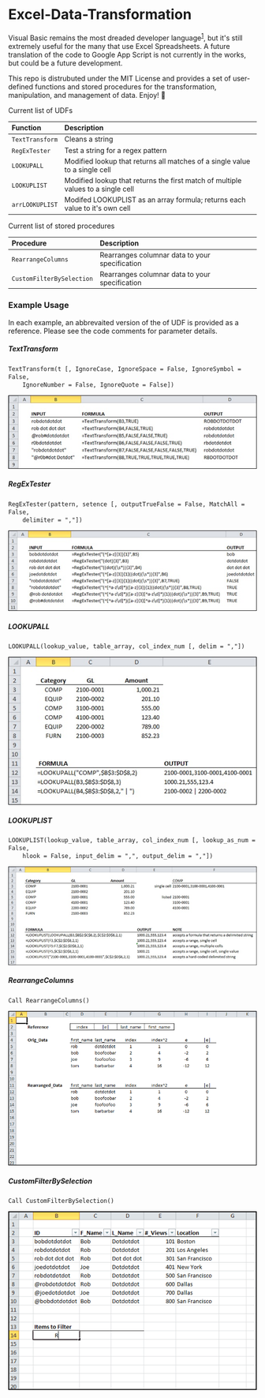 # Excel-Data-Transformation

Visual Basic remains the most dreaded developer language<sup>[1]</sup>, but it's still extremely useful for the many that use Excel Spreadsheets. A future translation of the code to Google App Script is not currently in the works, but could be a future development.

This repo is distrubuted under the MIT License and provides a set of user-defined functions and stored procedures for the transformation, manipulation, and management of data. Enjoy! :punch:

Current list of UDFs

| Function | Description |
| :--- | :--- |
| `TextTransform` | Cleans a string |
| `RegExTester` | Test a string for a regex pattern |
| `LOOKUPALL` | Modified lookup that returns all matches of a single value to a single cell |
| `LOOKUPLIST` | Modified lookup that returns the first match of multiple values to a single cell |
| `arrLOOKUPLIST` | Modifed LOOKUPLIST as an array formula; returns each value to it's own cell |

Current list of stored procedures

| Procedure| Description |
| :--- |:--- |
| `RearrangeColumns` | Rearranges columnar data to your specification |
| `CustomFilterBySelection` | Rearranges columnar data to your specification |

### Example Usage
In each example, an abbrevaited version of the of UDF is provided as a reference. Please see the code comments for parameter details.

##### TextTransform
```
TextTransform(t [, IgnoreCase, IgnoreSpace = False, IgnoreSymbol = False,
	IgnoreNumber = False, IgnoreQuote = False])
```
![Sample usage image for TextTransform](/img/TextTransform.jpg)

##### RegExTester
```
RegExTester(pattern, setence [, outputTrueFalse = False, MatchAll = False,
	delimiter = ","])
```
![Sample usage image for RegExTester](/img/RegExTester.jpg)

##### LOOKUPALL
```
LOOKUPALL(lookup_value, table_array, col_index_num [, delim = ","])
```
![Sample usage image for LOOKUPALL](/img/LOOKUPALL.jpg)

##### LOOKUPLIST
```
LOOKUPLIST(lookup_value, table_array, col_index_num [, lookup_as_num = False,
    hlook = False, input_delim = ",", output_delim = ","])
```
![Sample usage image for LOOKUPLIST](/img/LOOKUPLIST.jpg)

##### RearrangeColumns
```
Call RearrangeColumns()
```
![Sample usage image for rearrangeColumns](/img/rearrangeColumns.gif)

##### CustomFilterBySelection
```
Call CustomFilterBySelection()
```
![Sample usage image for CustomFilterBySelection](/img/CustomFilterBySelection.gif)

[1]: http://stackoverflow.com/research/developer-survey-2016#technology-most-loved-dreaded-and-wanted
